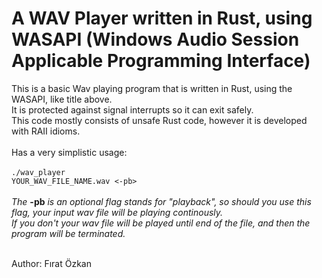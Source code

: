 # A WAV Player written in Rust, using WASAPI (Windows Audio Session Applicable Programming Interface)

This is a basic Wav playing program that is written in Rust, using the WASAPI, like title above. <br/>It is protected against signal interrupts so it can exit safely. <br/>This code mostly consists of unsafe Rust code, however it is developed with RAII idioms. <br/><br/>Has a very simplistic usage:
<br/>
<br/>
<code>./wav_player YOUR_WAV_FILE_NAME.wav <-pb> </code>
<br/>
<br/>
<em>The </em><strong>-pb</strong> <em>is an optional flag stands for "playback", so should you use this flag, your input wav file will be playing continously. <br/>If you don't your wav file will be played until end of the file, and then the program will be terminated.</em>
<br/>
<br/>
<footer>Author: Fırat Özkan</footer>
